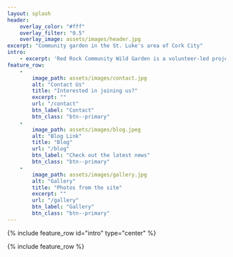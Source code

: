 ```yaml
---
layout: splash
header:
    overlay_color: "#fff"
    overlay_filter: "0.5"
    overlay_image: assets/images/header.jpg
excerpt: "Community garden in the St. Luke's area of Cork City"
intro:
    - excerpt: 'Red Rock Community Wild Garden is a volunteer-led project founded in 2021 with the aim of creating a beautiful space for our local community to grow together'
feature_row:
    -
        image_path: assets/images/contact.jpg
        alt: "Contact Us"
        title: "Interested in joining us?"
        excerpt: ""
        url: "/contact"
        btn_label: "Contact"
        btn_class: "btn--primary"
    -
        image_path: assets/images/blog.jpeg
        alt: "Blog Link"
        title: "Blog"
        url: "/blog"
        btn_label: "Check out the latest news"
        btn_class: "btn--primary"
    -
        image_path: assets/images/gallery.jpg
        alt: "Gallery"
        title: "Photos from the site"
        excerpt: ""
        url: "/gallery"
        btn_label: "Gallery"
        btn_class: "btn--primary"
---
```


{% include feature_row id="intro" type="center" %}

{% include feature_row %}